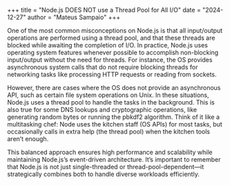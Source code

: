 +++
title = "Node.js DOES NOT use a Thread Pool for All I/O"
date = "2024-12-27"
author = "Mateus Sampaio"
+++

One of the most common misconceptions on Node.js is that all input/output operations are performed using a thread pool, and that these threads are blocked while awaiting the completion of I/O. In practice, Node.js uses operating system features whenever possible to accomplish non-blocking input/output without the need for threads. For instance, the OS provides asynchronous system calls that do not require blocking threads for networking tasks like processing HTTP requests or reading from sockets.

However, there are cases where the OS does not provide an asynchronous API, such as certain file system operations on Unix. In these situations, Node.js uses a thread pool to handle the tasks in the background. This is also true for some DNS lookups and cryptographic operations, like generating random bytes or running the pbkdf2 algorithm. Think of it like a multitasking chef: Node uses the kitchen staff (OS APIs) for most tasks, but occasionally calls in extra help (the thread pool) when the kitchen tools aren’t enough.

This balanced approach ensures high performance and scalability while maintaining Node.js’s event-driven architecture. It’s important to remember that Node.js is not just single-threaded or thread-pool-dependent—it strategically combines both to handle diverse workloads efficiently.
